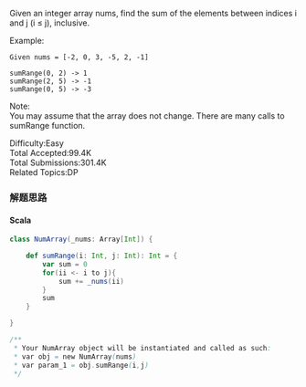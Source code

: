Given an integer array nums, find the sum of the elements between indices i and j (i ≤ j), inclusive.

Example:
```
Given nums = [-2, 0, 3, -5, 2, -1]

sumRange(0, 2) -> 1
sumRange(2, 5) -> -1
sumRange(0, 5) -> -3
```
Note:  
You may assume that the array does not change.
There are many calls to sumRange function.

Difficulty:Easy  
Total Accepted:99.4K  
Total Submissions:301.4K  
Related Topics:DP


### 解题思路
#### Scala
```scala
class NumArray(_nums: Array[Int]) {

    def sumRange(i: Int, j: Int): Int = {
        var sum = 0
        for(ii <- i to j){
            sum += _nums(ii)
        }
        sum
    }

}

/**
 * Your NumArray object will be instantiated and called as such:
 * var obj = new NumArray(nums)
 * var param_1 = obj.sumRange(i,j)
 */
```